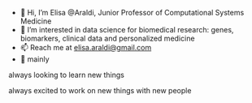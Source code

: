 - 👋 Hi, I’m Elisa @Araldi, Junior Professor of Computational Systems Medicine
- 👀 I’m interested in data science for biomedical research: genes, biomarkers, clinical data and personalized medicine
- 📫 Reach me at elisa.araldi@gmail.com
- 🐍 mainly

always looking to learn new things

always excited to work on new things with new people


<!---
araldi/araldi is a ✨ special ✨ repository because its `README.md` (this file) appears on your GitHub profile.
You can click the Preview link to take a look at your changes.
--->

